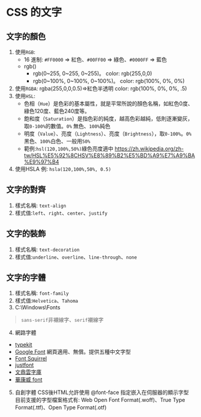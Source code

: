 # CSS 的文字

## 文字的顏色

1. 使用`RGB`:
    - 16 進制: `#FF0000` => 紅色、`#00FF00` => 綠色、`#0000FF` => 藍色
    - rgb()
      - rgb(0~255, 0~255, 0~255)。 color: rgb(255,0,0)
      - rgb(0~100%, 0~100%, 0~100%)。 color: rgb(100%, 0%, 0%)
2. 使用`RGBA`:
   rgba(255,0,0,0.5)=>紅色半透明 color: rgb(100%, 0%, 0%, .5)
3. 使用`HSL`:
    - 色相（`Hue`）是色彩的基本屬性，就是平常所說的顏色名稱，如紅色0度、綠色120度、藍色240度等。
    - 飽和度（`Saturation`）是指色彩的純度，越高色彩越純，低則逐漸變灰，取`0-100%`的數值。`0%` 無色、`100%`純色
    - 明度（`Value`）、亮度（`Lightness`）、亮度（`Brightness`），取`0-100%`。`0%`黑色、`100%`白色、一般用`50%`
    - 範例:`hsl(120,100%,50%)`綠色亮度適中
    https://zh.wikipedia.org/zh-tw/HSL%E5%92%8CHSV%E8%89%B2%E5%BD%A9%E7%A9%BA%E9%97%B4
4. 使用HSLA
    例: `hsla(120,100%,50%, 0.5)`

## 文字的對齊

1. 樣式名稱: `text-align`
2. 樣式值:`left`、`right`、`center`、`justify`

## 文字的裝飾

1. 樣式名稱: `text-decoration`
2. 樣式值:`underline`、`overline`、`line-through`、`none`

## 文字的字體
1. 樣式名稱: `font-family`
2. 樣式值:`Helvetica`、`Tahoma`
3. C:\Windows\Fonts
  > `sans-serif`非襯線字、`serif`襯線字
4. 網路字體
  - [typekit](https://fonts.adobe.com/)
  - [Google Font](https://fonts.google.com/)
    網頁適用、無償。提供五種中文字型
  - [Font Squirrel](https://www.fontsquirrel.com/)
  - [justfont](https://store.justfont.com/fonts?gad_source=1&gclid=EAIaIQobChMI49_mpszIhQMVnM0WBR00YgTyEAAYASAAEgKQm_D_BwE)
  - [文鼎雲字庫](https://www.ifontcloud.com/index/index.jsp)
  - [華康威 font](https://dfo.dynacw.com.tw/fontlist/fontlist.aspx)

5. 自創字體
   CSS後HTML允許使用 @font-face 指定嵌入在伺服器的顯示字型
   目前支援的字型檔案格式有: Web Open Font Format(.woff)、True Type Format(.ttf)、Open Type Format(.otf)
